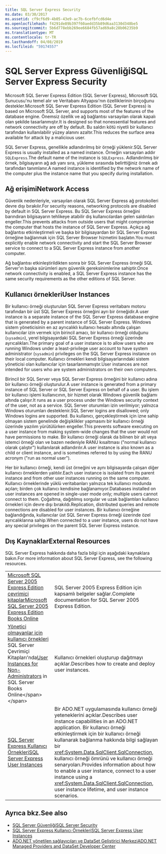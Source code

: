 ```yaml
---
title: SQL Server Express Security
ms.date: 03/30/2017
ms.assetid: cf9cf6d9-4b05-43e9-ac7b-6cefbfcd6d4e
ms.openlocfilehash: f4291de89b397f60aedd35b89d6aa3130d348be5
ms.sourcegitcommit: 5b6d778ebb269ee6684fb57ad69a8c28b06235b9
ms.translationtype: MT
ms.contentlocale: tr-TR
ms.lasthandoff: 04/08/2019
ms.locfileid: "59174557"
---
```

# <a name="sql-server-express-security"></a><span data-ttu-id="c855b-102">SQL Server Express Güvenliği</span><span class="sxs-lookup"><span data-stu-id="c855b-102">SQL Server Express Security</span></span>
<span data-ttu-id="c855b-103">Microsoft SQL Server Express Edition (SQL Server Express), Microsoft SQL Sunucusu'nu temel alır ve Veritabanı Altyapısı'nın özelliklerinin birçoğunu destekler.</span><span class="sxs-lookup"><span data-stu-id="c855b-103">Microsoft SQL Server Express Edition (SQL Server Express) is based on Microsoft SQL Server, and supports most of the features of the database engine.</span></span> <span data-ttu-id="c855b-104">Önemsiz özellik ve ağ bağlantısı varsayılan olarak kapalı olan şekilde tasarlanmıştır.</span><span class="sxs-lookup"><span data-stu-id="c855b-104">It is designed so that nonessential features and network connectivity are off by default.</span></span> <span data-ttu-id="c855b-105">Bu saldırı kötü niyetli bir kullanıcı tarafından kullanılabilir yüzey alanını azaltır.</span><span class="sxs-lookup"><span data-stu-id="c855b-105">This reduces the surface area available for attack by a malicious user.</span></span>  
  
 <span data-ttu-id="c855b-106">SQL Server Express, genellikle adlandırılmış bir örneği yüklenir.</span><span class="sxs-lookup"><span data-stu-id="c855b-106">SQL Server Express is usually installed as a named instance.</span></span> <span data-ttu-id="c855b-107">Örneğin varsayılan addır `SQLExpress`.</span><span class="sxs-lookup"><span data-stu-id="c855b-107">The default name of the instance is `SQLExpress`.</span></span> <span data-ttu-id="c855b-108">Adlandırılmış bir örnek, bilgisayarın ağ adı yanı sıra, yükleme sırasında belirttiğiniz örnek adı tarafından tanımlanır.</span><span class="sxs-lookup"><span data-stu-id="c855b-108">A named instance is identified by the network name of the computer plus the instance name that you specify during installation.</span></span>  
  
## <a name="network-access"></a><span data-ttu-id="c855b-109">Ağ erişimi</span><span class="sxs-lookup"><span data-stu-id="c855b-109">Network Access</span></span>  
 <span data-ttu-id="c855b-110">Güvenlik nedenleriyle, varsayılan olarak SQL Server Express ağ protokolleri devre dışı bırakılır.</span><span class="sxs-lookup"><span data-stu-id="c855b-110">For security reasons, networking protocols are disabled by default in SQL Server Express.</span></span> <span data-ttu-id="c855b-111">Bu SQL Server Express örneğini barındıran bilgisayarın tehlikeye atabilir dış kullanıcılardan gelen saldırıları engeller.</span><span class="sxs-lookup"><span data-stu-id="c855b-111">This prevents attacks from outside users that might compromise the computer that hosts the instance of SQL Server Express.</span></span> <span data-ttu-id="c855b-112">Açıkça ağ bağlantısı etkinleştirmeli ve başka bir bilgisayardan bir SQL Server Express örneğine bağlanmak için SQL Server Browser hizmetini başlatın.</span><span class="sxs-lookup"><span data-stu-id="c855b-112">You must explicitly enable network connectivity and start the SQL Server Browser service to connect to a SQL Server Express instance from another computer.</span></span>  
  
 <span data-ttu-id="c855b-113">Ağ bağlantısı etkinleştirildikten sonra bir SQL Server Express örneği SQL Server'ın başka sürümleri aynı güvenlik gereksinimlerine sahiptir.</span><span class="sxs-lookup"><span data-stu-id="c855b-113">Once network connectivity is enabled, a SQL Server Express instance has the same security requirements as the other editions of SQL Server.</span></span>  
  
## <a name="user-instances"></a><span data-ttu-id="c855b-114">Kullanıcı örnekleri</span><span class="sxs-lookup"><span data-stu-id="c855b-114">User Instances</span></span>  
 <span data-ttu-id="c855b-115">Bir kullanıcı örneği oluşturulan SQL Server Express veritabanı motoru tarafından bir üst SQL Server Express örneğini ayrı bir örneğidir.</span><span class="sxs-lookup"><span data-stu-id="c855b-115">A user instance is a separate instance of the SQL Server Express database engine that is generated by a parent instance of SQL Server Express.</span></span> <span data-ttu-id="c855b-116">Windows sistem yöneticisinin en az ayrıcalıklı kullanıcı hesabı altında çalışan kullanıcılar izin vermek için birincil amacı, bir kullanıcı örneği olduğunu (`sysadmin`), yerel bilgisayardaki SQL Server Express örneği üzerinde ayrıcalıkları.</span><span class="sxs-lookup"><span data-stu-id="c855b-116">The primary goal of a user instance is to allow users who are running Windows under a least-privilege user account to have system administrator (`sysadmin`) privileges on the SQL Server Express instance on their local computer.</span></span> <span data-ttu-id="c855b-117">Kullanıcı örnekleri kendi bilgisayarlarındaki sistem yöneticisi olan kullanıcılar için tasarlanmamıştır.</span><span class="sxs-lookup"><span data-stu-id="c855b-117">User instances are not intended for users who are system administrators on their own computers.</span></span>  
  
 <span data-ttu-id="c855b-118">Birincil bir SQL Server veya SQL Server Express örneğini bir kullanıcı adına bir kullanıcı örneği oluşturulur.</span><span class="sxs-lookup"><span data-stu-id="c855b-118">A user instance is generated from a primary instance of SQL Server or SQL Server Express on behalf of a user.</span></span> <span data-ttu-id="c855b-119">Bu işlem bir kullanıcı işlemi kullanıcının, bir hizmet olarak Windows güvenlik bağlamı altında çalışır.</span><span class="sxs-lookup"><span data-stu-id="c855b-119">It runs as a user process under the Windows security context of the user, not as a service.</span></span> <span data-ttu-id="c855b-120">SQL Server oturumları izin verilmiyor; yalnızca Windows oturumları desteklenir.</span><span class="sxs-lookup"><span data-stu-id="c855b-120">SQL Server logins are disallowed; only Windows logins are supported.</span></span> <span data-ttu-id="c855b-121">Bu kullanıcı, gerçekleştirmek için izne sahip olmayan sistem genelinde değişiklikler yapmasını bir kullanıcı örneği üzerinde yazılım yürütülürken engeller.</span><span class="sxs-lookup"><span data-stu-id="c855b-121">This prevents software executing on a user instance from making system-wide changes that the user would not have permissions to make.</span></span> <span data-ttu-id="c855b-122">Bir kullanıcı örneği olarak da bilinen bir alt veya istemci örneği olan ve bazen nedeniyle RANU kısaltması ("normal kullanıcı olarak çalıştır") kullanılarak adlandırılır.</span><span class="sxs-lookup"><span data-stu-id="c855b-122">A user instance is also known as a child or client instance, and is sometimes referred to by using the RANU acronym ("run as normal user").</span></span>  
  
 <span data-ttu-id="c855b-123">Her bir kullanıcı örneği, kendi üst örneğini ve aynı bilgisayarda çalışan diğer kullanıcı örneklerden yalıtılır.</span><span class="sxs-lookup"><span data-stu-id="c855b-123">Each user instance is isolated from its parent instance and from other user instances running on the same computer.</span></span> <span data-ttu-id="c855b-124">Kullanıcı örneklerinde yüklü veritabanları yalnızca tek kullanıcı modunda açılan; birden çok kullanıcı kendisine bağlanamıyor.</span><span class="sxs-lookup"><span data-stu-id="c855b-124">Databases installed on user instances are opened in single-user mode only; multiple users cannot connect to them.</span></span> <span data-ttu-id="c855b-125">Çoğaltma, dağıtılmış sorgular ve uzak bağlantıları kullanıcı örnekleri için devre dışı bırakıldı.</span><span class="sxs-lookup"><span data-stu-id="c855b-125">Replication, distributed queries and remote connections are disabled for user instances.</span></span> <span data-ttu-id="c855b-126">Bir kullanıcı örneğine bağlandığında, kullanıcılar üst SQL Server Express örneği üzerinde özel ayrıcalıklarına sahip.</span><span class="sxs-lookup"><span data-stu-id="c855b-126">When connected to a user instance, users do not have any special privileges on the parent SQL Server Express instance.</span></span>  
  
## <a name="external-resources"></a><span data-ttu-id="c855b-127">Dış Kaynaklar</span><span class="sxs-lookup"><span data-stu-id="c855b-127">External Resources</span></span>  
 <span data-ttu-id="c855b-128">SQL Server Express hakkında daha fazla bilgi için aşağıdaki kaynaklara bakın.</span><span class="sxs-lookup"><span data-stu-id="c855b-128">For more information about SQL Server Express, see the following resources.</span></span>  
  
|||  
|-|-|  
|[<span data-ttu-id="c855b-129">Microsoft SQL Server 2005 Express Edition çevrimiçi kitaplar</span><span class="sxs-lookup"><span data-stu-id="c855b-129">Microsoft SQL Server 2005 Express Edition Books Online</span></span>](https://docs.microsoft.com/previous-versions/sql/sql-server-2005/ms165706(v=sql.90))|<span data-ttu-id="c855b-130">SQL Server 2005 Express Edition için kapsamlı belgeler sağlar.</span><span class="sxs-lookup"><span data-stu-id="c855b-130">Complete documentation for SQL Server 2005 Express Edition.</span></span>|  
|<span data-ttu-id="c855b-131">[Yönetici olmayanlar için kullanıcı örnekleri](https://docs.microsoft.com/previous-versions/sql/sql-server-2008/ms143684(v=sql.100)) SQL Server Çevrimiçi Kitapları'nda</span><span class="sxs-lookup"><span data-stu-id="c855b-131">[User Instances for Non-Administrators](https://docs.microsoft.com/previous-versions/sql/sql-server-2008/ms143684(v=sql.100)) in SQL Server Books Online</span></span>|<span data-ttu-id="c855b-132">Kullanıcı örnekleri oluşturup dağıtmayı açıklar.</span><span class="sxs-lookup"><span data-stu-id="c855b-132">Describes how to create and deploy user instances.</span></span>|  
|[<span data-ttu-id="c855b-133">SQL Server Express Kullanıcı Örnekleri</span><span class="sxs-lookup"><span data-stu-id="c855b-133">SQL Server Express User Instances</span></span>](../../../../../docs/framework/data/adonet/sql/sql-server-express-user-instances.md)|<span data-ttu-id="c855b-134">Bir ADO.NET uygulamasında kullanıcı örneği yeteneklerini açıklar.</span><span class="sxs-lookup"><span data-stu-id="c855b-134">Describes user instance capabilities in an ADO.NET application.</span></span> <span data-ttu-id="c855b-135">Bir kullanıcı örneği etkinleştirmek için bir kullanıcı örneği kullanarak bağlanma hakkında bilgi sağlayan bir <xref:System.Data.SqlClient.SqlConnection>, kullanıcı örneği ömrünü ve kullanıcı örneği senaryoları.</span><span class="sxs-lookup"><span data-stu-id="c855b-135">Provides information about how to enable a user instance, connect to a user instance using a <xref:System.Data.SqlClient.SqlConnection>, user instance lifetime, and user instance scenarios.</span></span>|  
  
## <a name="see-also"></a><span data-ttu-id="c855b-136">Ayrıca bkz.</span><span class="sxs-lookup"><span data-stu-id="c855b-136">See also</span></span>

- [<span data-ttu-id="c855b-137">SQL Server Güvenliği</span><span class="sxs-lookup"><span data-stu-id="c855b-137">SQL Server Security</span></span>](../../../../../docs/framework/data/adonet/sql/sql-server-security.md)
- [<span data-ttu-id="c855b-138">SQL Server Express Kullanıcı Örnekleri</span><span class="sxs-lookup"><span data-stu-id="c855b-138">SQL Server Express User Instances</span></span>](../../../../../docs/framework/data/adonet/sql/sql-server-express-user-instances.md)
- [<span data-ttu-id="c855b-139">ADO.NET yönetilen sağlayıcıları ve DataSet Geliştirici Merkezi</span><span class="sxs-lookup"><span data-stu-id="c855b-139">ADO.NET Managed Providers and DataSet Developer Center</span></span>](https://go.microsoft.com/fwlink/?LinkId=217917)
